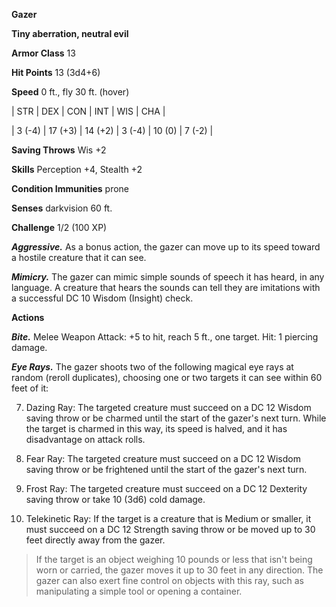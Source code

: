 **Gazer**

**Tiny aberration, neutral evil**

**Armor Class** 13

**Hit Points** 13 (3d4+6)

**Speed** 0 ft., fly 30 ft. (hover)

|   STR   |   DEX   |   CON   |   INT   |   WIS   |   CHA   |
  
| 3 (-4) | 17 (+3) | 14 (+2) | 3 (-4) | 10 (0) | 7 (-2) |

**Saving Throws** Wis +2

**Skills** Perception +4, Stealth +2

**Condition Immunities** prone

**Senses** darkvision 60 ft.

**Challenge** 1/2 (100 XP)

***Aggressive.*** As a bonus action, the gazer can move up to its speed toward a hostile creature that it can see.

***Mimicry.*** The gazer can mimic simple sounds of speech it has heard, in any language. A creature that hears the sounds can tell they are imitations with a successful DC 10 Wisdom (Insight) check.

**Actions**

***Bite.*** Melee Weapon Attack: +5 to hit, reach 5 ft., one target. Hit: 1 piercing damage.

***Eye Rays.*** The gazer shoots two of the following magical eye rays at random (reroll duplicates), choosing one or two targets it can see within 60 feet of it: 

7. Dazing Ray: The targeted creature must succeed on a DC 12 Wisdom saving throw or be charmed until the start of the gazer's next turn. While the target is charmed in this way, its speed is halved, and it has disadvantage on attack rolls. 

2. Fear Ray: The targeted creature must succeed on a DC 12 Wisdom saving throw or be frightened until the start of the gazer's next turn. 

3. Frost Ray: The targeted creature must succeed on a DC 12 Dexterity saving throw or take 10 (3d6) cold damage. 

4. Telekinetic Ray: If the target is a creature that is Medium or smaller, it must succeed on a DC 12 Strength saving throw or be moved up to 30 feet directly away from the gazer. 

>If the target is an object weighing 10 pounds or less that isn't being worn or carried, the gazer moves it up to 30 feet in any direction. The gazer can also exert fine control on objects with this ray, such as manipulating a simple tool or opening a container.

